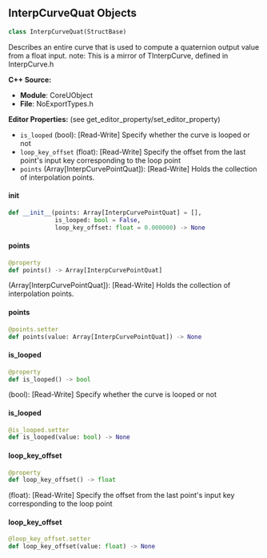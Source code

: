 ## InterpCurveQuat Objects

```python
class InterpCurveQuat(StructBase)
```

Describes an entire curve that is used to compute a quaternion output value from a float input.
note: This is a mirror of TInterpCurve<FQuat>, defined in InterpCurve.h

**C++ Source:**

- **Module**: CoreUObject
- **File**: NoExportTypes.h

**Editor Properties:** (see get_editor_property/set_editor_property)

- ``is_looped`` (bool):  [Read-Write] Specify whether the curve is looped or not
- ``loop_key_offset`` (float):  [Read-Write] Specify the offset from the last point's input key corresponding to the loop point
- ``points`` (Array[InterpCurvePointQuat]):  [Read-Write] Holds the collection of interpolation points.

<a id="unreal.InterpCurveQuat.__init__"></a>

#### __init__

```python
def __init__(points: Array[InterpCurvePointQuat] = [],
             is_looped: bool = False,
             loop_key_offset: float = 0.000000) -> None
```

<a id="unreal.InterpCurveQuat.points"></a>

#### points

```python
@property
def points() -> Array[InterpCurvePointQuat]
```

(Array[InterpCurvePointQuat]):  [Read-Write] Holds the collection of interpolation points.

<a id="unreal.InterpCurveQuat.points"></a>

#### points

```python
@points.setter
def points(value: Array[InterpCurvePointQuat]) -> None
```

<a id="unreal.InterpCurveQuat.is_looped"></a>

#### is_looped

```python
@property
def is_looped() -> bool
```

(bool):  [Read-Write] Specify whether the curve is looped or not

<a id="unreal.InterpCurveQuat.is_looped"></a>

#### is_looped

```python
@is_looped.setter
def is_looped(value: bool) -> None
```

<a id="unreal.InterpCurveQuat.loop_key_offset"></a>

#### loop_key_offset

```python
@property
def loop_key_offset() -> float
```

(float):  [Read-Write] Specify the offset from the last point's input key corresponding to the loop point

<a id="unreal.InterpCurveQuat.loop_key_offset"></a>

#### loop_key_offset

```python
@loop_key_offset.setter
def loop_key_offset(value: float) -> None
```

<a id="unreal.InterpCurveTwoVectors"></a>